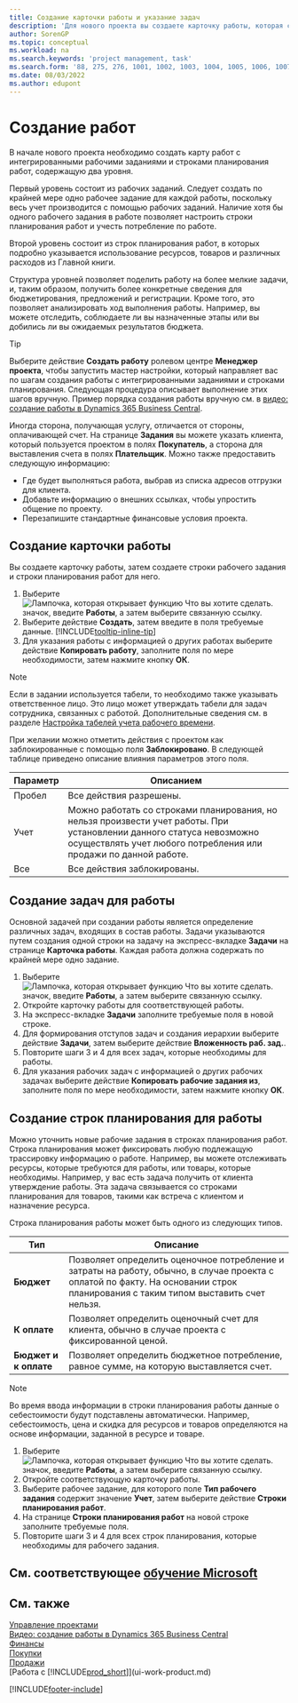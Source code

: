 ```yaml
---
title: Создание карточки работы и указание задач
description: 'Для нового проекта вы создаете карточку работы, которая содержит рабочие задания и строки планирования, помогающие управлять ходом выполнения бюджетами.'
author: SorenGP
ms.topic: conceptual
ms.workload: na
ms.search.keywords: 'project management, task'
ms.search.form: '88, 275, 276, 1001, 1002, 1003, 1004, 1005, 1006, 1007, 1020'
ms.date: 08/03/2022
ms.author: edupont
---
```

# <a name="create-jobs" />Создание работ

В начале нового проекта необходимо создать карту работ с интегрированными рабочими заданиями и строками планирования работ, содержащую два уровня.  

Первый уровень состоит из рабочих заданий. Следует создать по крайней мере одно рабочее задание для каждой работы, поскольку весь учет производится с помощью рабочих заданий. Наличие хотя бы одного рабочего задания в работе позволяет настроить строки планирования работ и учесть потребление по работе.

Второй уровень состоит из строк планирования работ, в которых подробно указывается использование ресурсов, товаров и различных расходов из Главной книги.

Структура уровней позволяет поделить работу на более мелкие задачи, и, таким образом, получить более конкретные сведения для бюджетирования, предложений и регистрации. Кроме того, это позволяет анализировать ход выполнения работы. Например, вы можете отследить, соблюдаете ли вы назначенные этапы или вы добились ли вы ожидаемых результатов бюджета.

> [!TIP]
> Выберите действие **Создать работу** ролевом центре **Менеджер проекта**, чтобы запустить мастер настройки, который направляет вас по шагам создания работы с интегрированными заданиями и строками планирования. Следующая процедура описывает выполнение этих шагов вручную. Пример порядка создания работы вручную см. в [видео: создание работы в Dynamics 365 Business Central](https://www.youtube.com/watch?v=VqaPWr7BWmw).

Иногда сторона, получающая услугу, отличается от стороны, оплачивающей счет. На странице **Задания** вы можете указать клиента, который пользуется проектом в полях **Покупатель**, а сторона для выставления счета в полях **Плательщик**. Можно также предоставить следующую информацию: 

* Где будет выполняться работа, выбрав из списка адресов отгрузки для клиента.
* Добавьте информацию о внешних ссылках, чтобы упростить общение по проекту.
* Перезапишите стандартные финансовые условия проекта.

## <a name="to-create-a-job-card" />Создание карточки работы

Вы создаете карточку работы, затем создаете строки рабочего задания и строки планирования работ для него.

1. Выберите ![Лампочка, которая открывает функцию Что вы хотите сделать.](media/ui-search/search_small.png "Что вы хотите сделать") значок, введите **Работы**, а затем выберите связанную ссылку.  
2. Выберите действие **Создать**, затем введите в поля требуемые данные. [!INCLUDE[tooltip-inline-tip](includes/tooltip-inline-tip_md.md)]
3. Для указания работы с информацией о других работах выберите действие **Копировать работу**, заполните поля по мере необходимости, затем нажмите кнопку **ОК**.

> [!NOTE]  
> Если в задании используется табели, то необходимо также указывать ответственное лицо. Это лицо может утверждать табели для задач сотрудника, связанных с работой. Дополнительные сведения см. в разделе [Настройка табелей учета рабочего времени](projects-how-setup-time-sheets.md).

При желании можно отметить действия с проектом как заблокированные с помощью поля **Заблокировано**. В следующей таблице приведено описание влияния параметров этого поля.

|Параметр  |Описанием  |
|---------|---------|
|Пробел |Все действия разрешены.|
|Учет    |Можно работать со строками планирования, но нельзя произвести учет работы. При установлении данного статуса невозможно осуществлять учет любого потребления или продажи по данной работе.|
|Все  |Все действия заблокированы.|

## <a name="to-create-tasks-for-a-job" />Создание задач для работы

Основной задачей при создании работы является определение различных задач, входящих в состав работы. Задачи указываются путем создания одной строки на задачу на экспресс-вкладке **Задачи** на странице **Карточка работы**. Каждая работа должна содержать по крайней мере одно задание.

1. Выберите ![Лампочка, которая открывает функцию Что вы хотите сделать.](media/ui-search/search_small.png "Что вы хотите сделать") значок, введите **Работы**, а затем выберите связанную ссылку.
2. Откройте карточку работы для соответствующей работы.
3. На экспресс-вкладке **Задачи** заполните требуемые поля в новой строке.
4. Для формирования отступов задач и создания иерархии выберите действие **Задачи**, затем выберите действие **Вложенность раб. зад.**.
5. Повторите шаги 3 и 4 для всех задач, которые необходимы для работы.
6. Для указания рабочих задач с информацией о других рабочих задачах выберите действие **Копировать рабочие задания из**, заполните поля по мере необходимости, затем нажмите кнопку **ОК**.

## <a name="to-create-planning-lines-for-a-job" />Создание строк планирования для работы

Можно уточнить новые рабочие задания в строках планирования работ. Строка планирования может фиксировать любую подлежащую трассировку информацию о работе. Например, вы можете отслеживать ресурсы, которые требуются для работы, или товары, которые необходимы. Например, у вас есть задача получить от клиента утверждение работы. Эта задача связывается со строками планирования для товаров, такими как встреча с клиентом и назначение ресурса.  

Строка планирования работы может быть одного из следующих типов.  

| Тип | Описание |
| --- | --- |
| **Бюджет** |Позволяет определить оценочное потребление и затраты на работу, обычно, в случае проекта с оплатой по факту. На основании строк планирования с таким типом выставить счет нельзя. |
| **К оплате** |Позволяет определить оценочный счет для клиента, обычно в случае проекта с фиксированной ценой. |
| **Бюджет и к оплате** |Позволяет определить бюджетное потребление, равное сумме, на которую выставляется счет. |

> [!NOTE]
> Во время ввода информации в строки планирования работы данные о себестоимости будут подставлены автоматически. Например, себестоимость, цена и скидка для ресурсов и товаров определяются на основе информации, заданной в ресурсе и товаре. 

1. Выберите ![Лампочка, которая открывает функцию Что вы хотите сделать.](media/ui-search/search_small.png "Что вы хотите сделать") значок, введите **Работы**, а затем выберите связанную ссылку.
2. Откройте соответствующую карточку работы.
3. Выберите рабочее задание, для которого поле **Тип рабочего задания** содержит значение **Учет**, затем выберите действие **Строки планирования работ**.  
4. На странице **Строки планирования работ** на новой строке заполните требуемые поля.
5. Повторите шаги 3 и 4 для всех строк планирования, которые необходимы для рабочего задания.

## <a name="see-related-microsoft-training" />См. соответствующее [обучение Microsoft](/training/modules/create-new-job/)

## <a name="see-also" />См. также

[Управление проектами](projects-manage-projects.md)  
[Видео: создание работы в Dynamics 365 Business Central](https://www.youtube.com/watch?v=VqaPWr7BWmw)  
[Финансы](finance.md)  
[Покупки](purchasing-manage-purchasing.md)  
[Продажи](sales-manage-sales.md)  
[Работа с [!INCLUDE[prod_short](includes/prod_short.md)]](ui-work-product.md)  


[!INCLUDE[footer-include](includes/footer-banner.md)]
